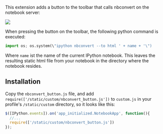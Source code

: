 This extension adds a button to the toolbar that calls nbconvert on the notebook server:

![](https://raw.github.com/ipython-contrib/IPython-notebook-extensions/master/wiki-images/nbconvert-button.png)

When pressing the button on the toolbar, the following python command is executed:
```python
import os; os.system(\"ipython nbconvert --to html ' + name + '\")
```
Where `name` ist the name of the current IPython notebook. 
This leaves the resulting static html file from your notebook in the directory where the notebook resides.

## Installation
Copy the `nbconvert_button.js` file, and add `require(['/static/custom/nbconvert_button.js'])` to `custom.js` in your profile's `/static/custom` directory, so it looks like this:
```javascript
$([IPython.events]).on('app_initialized.NotebookApp', function(){
  //... 
  require(['/static/custom/nbconvert_button.js'])
});
```
